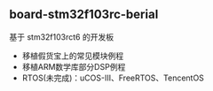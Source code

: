 ## board-stm32f103rc-berial

基于 stm32f103rct6 的开发板

* 移植假货宝上的常见模块例程
* 移植ARM数学库部分DSP例程
* RTOS(未完成)：uCOS-III、FreeRTOS、TencentOS